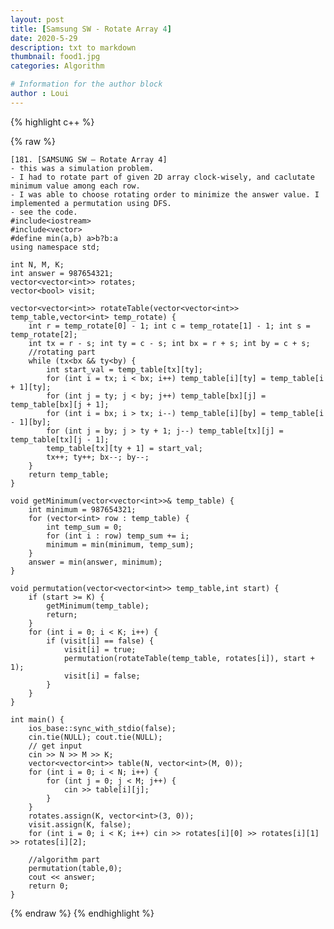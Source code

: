 ```yaml
---
layout: post
title: [Samsung SW - Rotate Array 4]
date: 2020-5-29
description: txt to markdown
thumbnail: food1.jpg
categories: Algorithm

# Information for the author block
author : Loui
---
```


{% highlight c++ %}

{% raw %}

	﻿[181. [SAMSUNG SW – Rotate Array 4]
	- this was a simulation problem.
	- I had to rotate part of given 2D array clock-wisely, and caclutate minimum value among each row.
	- I was able to choose rotating order to minimize the answer value. I implemented a permutation using DFS.
	- see the code.
	#include<iostream>
	#include<vector>
	#define min(a,b) a>b?b:a
	using namespace std;
	
	int N, M, K;
	int answer = 987654321;
	vector<vector<int>> rotates;
	vector<bool> visit;
	
	vector<vector<int>> rotateTable(vector<vector<int>> temp_table,vector<int> temp_rotate) {
		int r = temp_rotate[0] - 1; int c = temp_rotate[1] - 1; int s = temp_rotate[2];
		int tx = r - s; int ty = c - s; int bx = r + s; int by = c + s;
		//rotating part
		while (tx<bx && ty<by) {
			int start_val = temp_table[tx][ty];
			for (int i = tx; i < bx; i++) temp_table[i][ty] = temp_table[i + 1][ty];
			for (int j = ty; j < by; j++) temp_table[bx][j] = temp_table[bx][j + 1];
			for (int i = bx; i > tx; i--) temp_table[i][by] = temp_table[i - 1][by];
			for (int j = by; j > ty + 1; j--) temp_table[tx][j] = temp_table[tx][j - 1];
			temp_table[tx][ty + 1] = start_val;
			tx++; ty++; bx--; by--;
		}
		return temp_table;
	}
	
	void getMinimum(vector<vector<int>>& temp_table) {
		int minimum = 987654321;
		for (vector<int> row : temp_table) {
			int temp_sum = 0;
			for (int i : row) temp_sum += i;
			minimum = min(minimum, temp_sum);
		}
		answer = min(answer, minimum);
	}
	
	void permutation(vector<vector<int>> temp_table,int start) {
		if (start >= K) {
			getMinimum(temp_table);
			return;
		}
		for (int i = 0; i < K; i++) {
			if (visit[i] == false) {
				visit[i] = true;
				permutation(rotateTable(temp_table, rotates[i]), start + 1);
				visit[i] = false;
			}
		}
	}
	
	int main() {
		ios_base::sync_with_stdio(false);
		cin.tie(NULL); cout.tie(NULL);
		// get input
		cin >> N >> M >> K;
		vector<vector<int>> table(N, vector<int>(M, 0));
		for (int i = 0; i < N; i++) {
			for (int j = 0; j < M; j++) {
				cin >> table[i][j];
			}
		}
		rotates.assign(K, vector<int>(3, 0));
		visit.assign(K, false);
		for (int i = 0; i < K; i++) cin >> rotates[i][0] >> rotates[i][1] >> rotates[i][2];
	
		//algorithm part
		permutation(table,0);
		cout << answer;
		return 0;
	}
	
{% endraw %}
{% endhighlight %}

